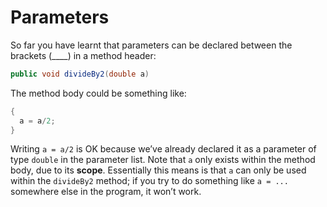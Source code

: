 Parameters
===

So far you have learnt that parameters can be declared between the brackets (____) in a method header: 

```java
public void divideBy2(double a)
```

The method body could be something like:

```java
{
  a = a/2; 
}
```

Writing `a = a/2` is OK because we’ve already declared it as a  parameter of type `double` in the parameter list. Note that `a` only exists within the method body, due to its **scope**. Essentially this means is that `a` can only be used within the `divideBy2` method; if you try to do something like `a = ...` somewhere else in the program, it won’t work.

